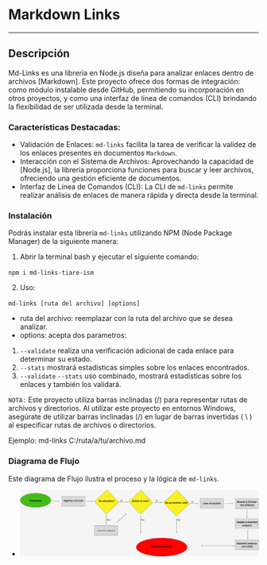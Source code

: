 # Markdown Links

---

## Descripción

Md-Links es una librería en Node.js diseña para analizar enlaces dentro de archivos [Markdown].
Este proyecto ofrece dos formas de integración: como módulo instalable desde GitHub, permitiendo su incorporación en otros proyectos, y como una interfaz de línea de comandos (CLI) brindando la flexibilidad de ser utilizada desde la terminal.

### Características Destacadas:

- Validación de Enlaces: `md-links` facilita la tarea de verificar la validez de los enlaces presentes en documentos `Markdown`.
- Interacción con el Sistema de Archivos: Aprovechando la capacidad de [Node.js], la librería proporciona funciones para buscar y leer archivos, ofreciendo una gestión eficiente de documentos.
- Interfaz de Línea de Comandos (CLI): La CLI de `md-links` permite realizar análisis de enlaces de manera rápida y directa desde la terminal.

### Instalación

Podrás instalar esta librería `md-links` utilizando NPM (Node Package Manager) de la siguiente manera:

1. Abrir la terminal bash y ejecutar el siguiente comando:

`npm i md-links-tiare-ism`

2. Uso:

`md-links [ruta del archivo] [options]`

- ruta del archivo: reemplazar con la ruta del archivo que se desea analizar.
- options: acepta dos parametros:

1. `--validate` realiza una verificación adicional de cada enlace para determinar su estado.
2. `--stats` mostrará estadísticas simples sobre los enlaces encontrados.
3. `--validate` `--stats` uso combinado, mostrará estadísticas sobre los enlaces y también los validará.

`NOTA:` Este proyecto utiliza barras inclinadas (/) para representar rutas de archivos y directorios. Al utilizar este proyecto en entornos Windows, asegúrate de utilizar barras inclinadas (/) en lugar de barras invertidas
( \ ) al especificar rutas de archivos o directorios.

Ejemplo: md-links C:/ruta/a/tu/archivo.md

### Diagrama de Flujo

Este diagrama de Flujo ilustra el proceso y la lógica de `md-links`.

- ![Diagrama](src/Imagen/Diagramadeflujo.png)
